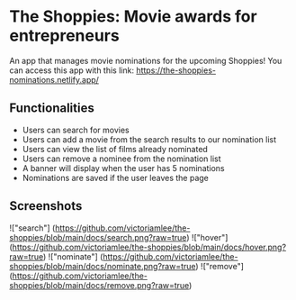 # The Shoppies: Movie awards for entrepreneurs

An app that manages movie nominations for the upcoming Shoppies! You can access this app with this link:
https://the-shoppies-nominations.netlify.app/

## Functionalities
- Users can search for movies
- Users can add a movie from the search results to our nomination list
- Users can view the list of films already nominated
- Users can remove a nominee from the nomination list
- A banner will display when the user has 5 nominations
- Nominations are saved if the user leaves the page

## Screenshots
!["search"] (https://github.com/victoriamlee/the-shoppies/blob/main/docs/search.png?raw=true)
!["hover"] (https://github.com/victoriamlee/the-shoppies/blob/main/docs/hover.png?raw=true)
!["nominate"] (https://github.com/victoriamlee/the-shoppies/blob/main/docs/nominate.png?raw=true)
!["remove"] (https://github.com/victoriamlee/the-shoppies/blob/main/docs/remove.png?raw=true)